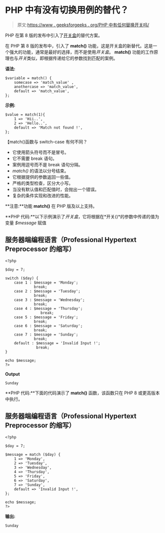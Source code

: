 # PHP 中有没有切换用例的替代？

> 原文:[https://www . geeksforgeeks . org/PHP 中有任何替换开关吗/](https://www.geeksforgeeks.org/is-there-any-alternate-of-switch-case-in-php/)

PHP 在第 8 版的发布中引入了[开关盒](https://www.geeksforgeeks.org/how-to-use-a-switch-case-or-in-php/)的替代方案。

在 PHP 第 8 版的发布中，引入了 **match()** 功能，这是开关盒的新替代。这是一个强大的功能，通常是最好的选择，而不是使用*开关盒*。 **match()** 功能的工作原理也与*开关*类似，即根据传递给它的参数找到匹配的案例。

**语法:**

```
$variable = match() {
    somecase => 'match_value' ,
    anothercase => 'match_value',
    default => 'match_value',
};
```

**示例:**

```
$value = match(1){
    1 => 'Hii..',
    2 => 'Hello..',
    default => 'Match not found !',
};
```

【match()函数与 switch-case 有何不同？

*   它使用箭头符号而不是冒号。
*   它不需要 break 语句。
*   案例用逗号而不是 break 语句分隔。
*   *match()* 的语法以分号结束。
*   它根据提供的参数返回一些值。
*   严格的类型检查，区分大小写。
*   当没有默认值和匹配值时，会抛出一个错误。
*   复杂的条件实现和改进的性能。

**注意:**功能 **match()** 在 PHP 版及以上支持。

**PHP 代码:**以下示例演示了*开关盒*，它将根据在*开关()*的参数中传递的值为变量 *$message* 赋值

## 服务器端编程语言（Professional Hypertext Preprocessor 的缩写）

```
<?php

$day = 7;

switch ($day) {
    case 1 : $message = 'Monday';
             break;
    case 2 : $message = 'Tuesday';
             break;
    case 3 : $message = 'Wednesday';
             break;
    case 4 : $message = 'Thursday';
                break;
    case 5 : $message = 'Friday';
             break;
    case 6 : $message = 'Saturday';
             break;
    case 7 : $message = 'Sunday';
             break;
    default : $message = 'Invalid Input !';
              break;
}

echo $message;
?>
```

**Output**

```
Sunday
```

**PHP 代码:**下面的代码演示了 **match()** 函数，该函数只在 PHP 8 或更高版本中执行。

## 服务器端编程语言（Professional Hypertext Preprocessor 的缩写）

```
<?php

$day = 7;

$message = match ($day) {
    1 => 'Monday',
    2 => 'Tuesday',
    3 => 'Wednesday',
    4 => 'Thursday',
    5 => 'Friday',
    6 => 'Saturday',
    7 => 'Sunday',
    default => 'Invalid Input !',
};

echo $message;
?>

```

**输出:**

```
Sunday
```
